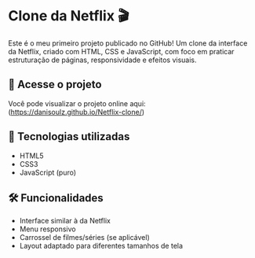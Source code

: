 # Clone da Netflix 🎬

Este é o meu primeiro projeto publicado no GitHub! Um clone da interface da Netflix, criado com HTML, CSS e JavaScript, com foco em praticar estruturação de páginas, responsividade e efeitos visuais.
## 🔗 Acesse o projeto

Você pode visualizar o projeto online aqui: (https://danisoulz.github.io/Netflix-clone/)

## 🚀 Tecnologias utilizadas

- HTML5
- CSS3
- JavaScript (puro)

## 🛠️ Funcionalidades

- Interface similar à da Netflix
- Menu responsivo
- Carrossel de filmes/séries (se aplicável)
- Layout adaptado para diferentes tamanhos de tela


